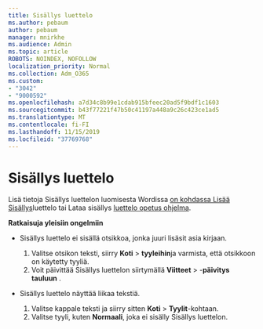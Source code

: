 ```yaml
---
title: Sisällys luettelo
ms.author: pebaum
author: pebaum
manager: mnirkhe
ms.audience: Admin
ms.topic: article
ROBOTS: NOINDEX, NOFOLLOW
localization_priority: Normal
ms.collection: Adm_O365
ms.custom:
- "3042"
- "9000592"
ms.openlocfilehash: a7d34c8b99e1cdab915bfeec20ad5f9bdf1c1603
ms.sourcegitcommit: b43f77221f47b50c41197a448a9c26c423ce1ad5
ms.translationtype: MT
ms.contentlocale: fi-FI
ms.lasthandoff: 11/15/2019
ms.locfileid: "37769768"
---
```

# <a name="table-of-contents"></a>Sisällys luettelo

Lisä tietoja Sisällys luettelon luomisesta Wordissa [on kohdassa Lisää Sisällys](https://support.office.com/article/882e8564-0edb-435e-84b5-1d8552ccf0c0)luettelo tai Lataa sisällys [luettelo opetus ohjelma](https://go.microsoft.com/fwlink/?linkid=2065106).

**Ratkaisuja yleisiin ongelmiin**

- Sisällys luettelo ei sisällä otsikkoa, jonka juuri lisäsit asia kirjaan.
  1. Valitse otsikon teksti, siirry **Koti** > **tyyleihin**ja varmista, että otsikkoon on käytetty tyyliä.
  2. Voit päivittää Sisällys luettelon siirtymällä **Viitteet** > -**päivitys tauluun** .

- Sisällys luettelo näyttää liikaa tekstiä. 
  1. Valitse kappale teksti ja siirry sitten **Koti** > **Tyylit**-kohtaan.
  2. Valitse tyyli, kuten **Normaali**, joka ei sisälly Sisällys luettelon.